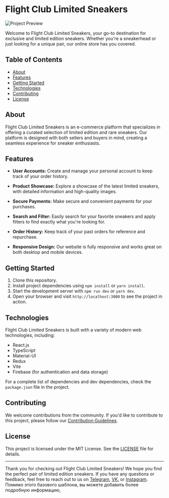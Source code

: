 # Flight Club Limited Sneakers

![Project Preview](https://your-image-url.com)

Welcome to Flight Club Limited Sneakers, your go-to destination for exclusive and limited edition sneakers. Whether you're a sneakerhead or just looking for a unique pair, our online store has you covered.

## Table of Contents

- [About](#about)
- [Features](#features)
- [Getting Started](#getting-started)
- [Technologies](#technologies)
- [Contributing](#contributing)
- [License](#license)

## About

Flight Club Limited Sneakers is an e-commerce platform that specializes in offering a curated selection of limited edition and rare sneakers. Our platform is designed with both sellers and buyers in mind, creating a seamless experience for sneaker enthusiasts.

## Features

- **User Accounts:** Create and manage your personal account to keep track of your order history.

- **Product Showcase:** Explore a showcase of the latest limited sneakers, with detailed information and high-quality images.

- **Secure Payments:** Make secure and convenient payments for your purchases.

- **Search and Filter:** Easily search for your favorite sneakers and apply filters to find exactly what you're looking for.

- **Order History:** Keep track of your past orders for reference and repurchase.

- **Responsive Design:** Our website is fully responsive and works great on both desktop and mobile devices.

## Getting Started

1. Clone this repository.
2. Install project dependencies using `npm install` or `yarn install`.
3. Start the development server with `npm run dev` or `yarn dev`.
4. Open your browser and visit `http://localhost:3000` to see the project in action.

## Technologies

Flight Club Limited Sneakers is built with a variety of modern web technologies, including:

- React.js
- TypeScript
- Material-UI
- Redux
- Vite
- Firebase (for authentication and data storage)

For a complete list of dependencies and dev dependencies, check the `package.json` file in the project.

## Contributing

We welcome contributions from the community. If you'd like to contribute to this project, please follow our [Contribution Guidelines](CONTRIBUTING.md).

## License

This project is licensed under the MIT License. See the [LICENSE](LICENSE) file for details.

---

Thank you for checking out Flight Club Limited Sneakers! We hope you find the perfect pair of limited edition sneakers. If you have any questions or feedback, feel free to reach out to us on [Telegram](https://t.me/pschPvl), [VK](https://vk.com/pashaye), or [Instagram](https://instagram.com/pschpvl).
Помимо этого базового шаблона, вы можете добавить более подробную информацию, 
